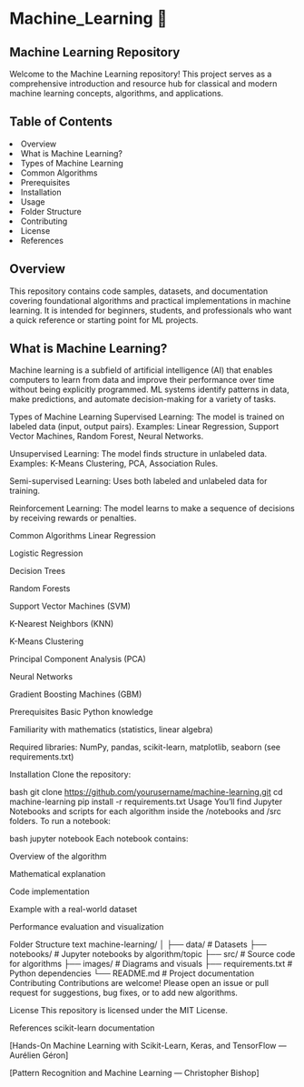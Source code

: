 # Machine_Learning 🚀

## Machine Learning Repository
<p>Welcome to the Machine Learning repository! This project serves as a comprehensive introduction and resource hub for classical and modern machine learning concepts, algorithms, and applications.</p>

## Table of Contents
<li>Overview</li>
<li>What is Machine Learning?</li>
<li>Types of Machine Learning</li>
<li>Common Algorithms</li>
<li>Prerequisites</li>
<li>Installation</li>
<li>Usage</li>
<li>Folder Structure</li>
<li>Contributing</li>
<li>License</li>
<li>References</li>

## Overview
<p>This repository contains code samples, datasets, and documentation covering foundational algorithms and practical implementations in machine learning. It is intended for beginners, students, and professionals who want a quick reference or starting point for ML projects.</p>

## What is Machine Learning?
Machine learning is a subfield of artificial intelligence (AI) that enables computers to learn from data and improve their performance over time without being explicitly programmed. ML systems identify patterns in data, make predictions, and automate decision-making for a variety of tasks.

Types of Machine Learning
Supervised Learning: The model is trained on labeled data (input, output pairs). Examples: Linear Regression, Support Vector Machines, Random Forest, Neural Networks.

Unsupervised Learning: The model finds structure in unlabeled data. Examples: K-Means Clustering, PCA, Association Rules.

Semi-supervised Learning: Uses both labeled and unlabeled data for training.

Reinforcement Learning: The model learns to make a sequence of decisions by receiving rewards or penalties.

Common Algorithms
Linear Regression

Logistic Regression

Decision Trees

Random Forests

Support Vector Machines (SVM)

K-Nearest Neighbors (KNN)

K-Means Clustering

Principal Component Analysis (PCA)

Neural Networks

Gradient Boosting Machines (GBM)

Prerequisites
Basic Python knowledge

Familiarity with mathematics (statistics, linear algebra)

Required libraries: NumPy, pandas, scikit-learn, matplotlib, seaborn (see requirements.txt)

Installation
Clone the repository:

bash
git clone https://github.com/yourusername/machine-learning.git
cd machine-learning
pip install -r requirements.txt
Usage
You’ll find Jupyter Notebooks and scripts for each algorithm inside the /notebooks and /src folders. To run a notebook:

bash
jupyter notebook
Each notebook contains:

Overview of the algorithm

Mathematical explanation

Code implementation

Example with a real-world dataset

Performance evaluation and visualization

Folder Structure
text
machine-learning/
│
├── data/                 # Datasets
├── notebooks/            # Jupyter notebooks by algorithm/topic
├── src/                  # Source code for algorithms
├── images/               # Diagrams and visuals
├── requirements.txt      # Python dependencies
└── README.md             # Project documentation
Contributing
Contributions are welcome! Please open an issue or pull request for suggestions, bug fixes, or to add new algorithms.

License
This repository is licensed under the MIT License.

References
scikit-learn documentation

[Hands-On Machine Learning with Scikit-Learn, Keras, and TensorFlow — Aurélien Géron]

[Pattern Recognition and Machine Learning — Christopher Bishop]

